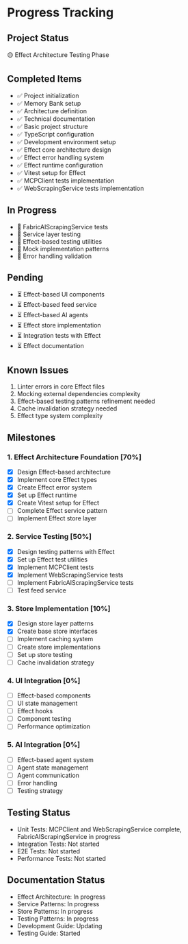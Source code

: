 # Progress Tracking

## Project Status
🟡 Effect Architecture Testing Phase

## Completed Items
- ✅ Project initialization
- ✅ Memory Bank setup
- ✅ Architecture definition
- ✅ Technical documentation
- ✅ Basic project structure
- ✅ TypeScript configuration
- ✅ Development environment setup
- ✅ Effect core architecture design
- ✅ Effect error handling system
- ✅ Effect runtime configuration
- ✅ Vitest setup for Effect
- ✅ MCPClient tests implementation
- ✅ WebScrapingService tests implementation

## In Progress
- 🔄 FabricAIScrapingService tests
- 🔄 Service layer testing
- 🔄 Effect-based testing utilities
- 🔄 Mock implementation patterns
- 🔄 Error handling validation

## Pending
- ⏳ Effect-based UI components
- ⏳ Effect-based feed service
- ⏳ Effect-based AI agents
- ⏳ Effect store implementation
- ⏳ Integration tests with Effect
- ⏳ Effect documentation

## Known Issues
1. Linter errors in core Effect files
2. Mocking external dependencies complexity
3. Effect-based testing patterns refinement needed
4. Cache invalidation strategy needed
5. Effect type system complexity

## Milestones

### 1. Effect Architecture Foundation [70%]
- [x] Design Effect-based architecture
- [x] Implement core Effect types
- [x] Create Effect error system
- [x] Set up Effect runtime
- [x] Create Vitest setup for Effect
- [ ] Complete Effect service pattern
- [ ] Implement Effect store layer

### 2. Service Testing [50%]
- [x] Design testing patterns with Effect
- [x] Set up Effect test utilities
- [x] Implement MCPClient tests
- [x] Implement WebScrapingService tests
- [ ] Implement FabricAIScrapingService tests
- [ ] Test feed service

### 3. Store Implementation [10%]
- [x] Design store layer patterns
- [x] Create base store interfaces
- [ ] Implement caching system
- [ ] Create store implementations
- [ ] Set up store testing
- [ ] Cache invalidation strategy

### 4. UI Integration [0%]
- [ ] Effect-based components
- [ ] UI state management
- [ ] Effect hooks
- [ ] Component testing
- [ ] Performance optimization

### 5. AI Integration [0%]
- [ ] Effect-based agent system
- [ ] Agent state management
- [ ] Agent communication
- [ ] Error handling
- [ ] Testing strategy

## Testing Status
- Unit Tests: MCPClient and WebScrapingService complete, FabricAIScrapingService in progress
- Integration Tests: Not started
- E2E Tests: Not started
- Performance Tests: Not started

## Documentation Status
- Effect Architecture: In progress
- Service Patterns: In progress
- Store Patterns: In progress
- Testing Patterns: In progress
- Development Guide: Updating
- Testing Guide: Started 